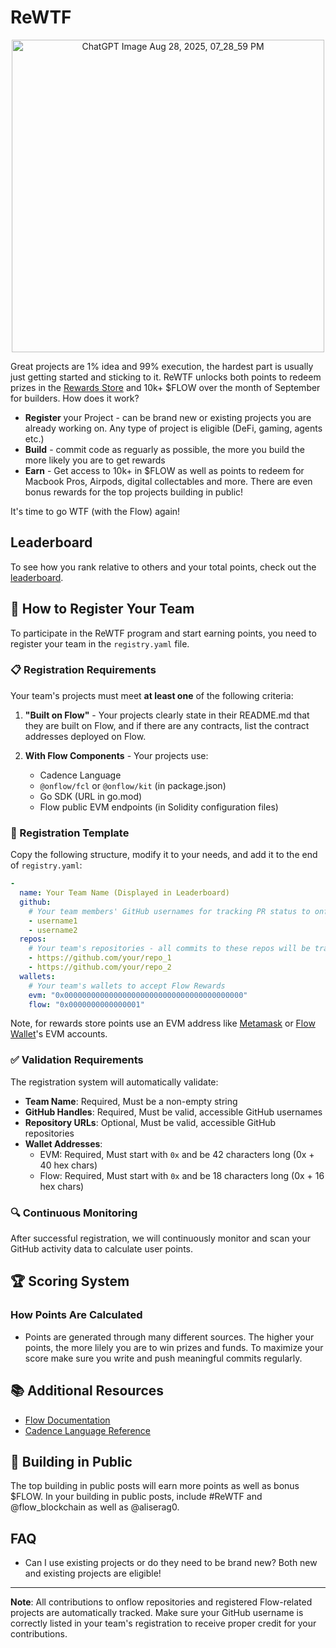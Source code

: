 # ReWTF
<p align="center">
  <img width="500" height="500" alt="ChatGPT Image Aug 28, 2025, 07_28_59 PM" src="https://github.com/user-attachments/assets/b8cd1c47-799d-4e6c-aebe-a18d7ff7872a" />
</p>

Great projects are 1% idea and 99% execution, the hardest part is usually just getting started and sticking to it. ReWTF unlocks both points to redeem prizes in the [Rewards Store](https://store.flow.com/minting/contracts/a33764e4-e993-4e64-aef3-6ea823afa991) and 10k+ $FLOW over the month of September for builders. How does it work?
- **Register** your Project - can be brand new or existing projects you are already working on. Any type of project is eligible (DeFi, gaming, agents etc.)
- **Build** - commit code as reguarly as possible, the more you build the more likely you are to get rewards
- **Earn** - Get access to 10k+ in $FLOW as well as points to redeem for Macbook Pros, Airpods, digital collectables and more. There are even bonus rewards for the top projects building in public!

It's time to go WTF (with the Flow) again!

## Leaderboard

To see how you rank relative to others and your total points, check out the [leaderboard](https://app.databox.com/datawall/fc5f1f7de13471eac8bd5eb2e3d90a752817ac68a86fd6). 

## 🚀 How to Register Your Team

To participate in the ReWTF program and start earning points, you need to register your team in the `registry.yaml` file.

### 📋 Registration Requirements

Your team's projects must meet **at least one** of the following criteria:

1. **"Built on Flow"** - Your projects clearly state in their README.md that they are built on Flow, and if there are any contracts, list the contract addresses deployed on Flow.

2. **With Flow Components** - Your projects use:
   - Cadence Language
   - `@onflow/fcl` or `@onflow/kit` (in package.json)
   - Go SDK (URL in go.mod)
   - Flow public EVM endpoints (in Solidity configuration files)

### 📝 Registration Template

Copy the following structure, modify it to your needs, and add it to the end of `registry.yaml`:

```yaml
-
  name: Your Team Name (Displayed in Leaderboard)
  github:
    # Your team members' GitHub usernames for tracking PR status to onflow
    - username1
    - username2
  repos:
    # Your team's repositories - all commits to these repos will be tracked
    - https://github.com/your/repo_1
    - https://github.com/your/repo_2
  wallets:
    # Your team's wallets to accept Flow Rewards
    evm: "0x0000000000000000000000000000000000000000"
    flow: "0x0000000000000001"
```

Note, for rewards store points use an EVM address like [Metamask](https://developers.flow.com/build/evm/using) or [Flow Wallet](https://wallet.flow.com/)'s EVM accounts.

### ✅ Validation Requirements

The registration system will automatically validate:

- **Team Name**: Required, Must be a non-empty string
- **GitHub Handles**: Required, Must be valid, accessible GitHub usernames
- **Repository URLs**: Optional, Must be valid, accessible GitHub repositories
- **Wallet Addresses**:
  - EVM: Required, Must start with `0x` and be 42 characters long (0x + 40 hex chars)
  - Flow: Required, Must start with `0x` and be 18 characters long (0x + 16 hex chars)

### 🔍 Continuous Monitoring

After successful registration, we will continuously monitor and scan your GitHub activity data to calculate user points.

## 🏆 Scoring System

### How Points Are Calculated

- Points are generated through many different sources. The higher your points, the more lilely you are to win prizes and funds. To maximize your score make sure you write and push meaningful commits regularly. 

## 📚 Additional Resources

- [Flow Documentation](https://developers.flow.com/)
- [Cadence Language Reference](https://cadence-lang.org/)

## 🤝 Building in Public

The top building in public posts will earn more points as well as bonus $FLOW. In your building in public posts, include #ReWTF and @flow_blockchain as well as @aliserag0.

## FAQ
- Can I use existing projects or do they need to be brand new? Both new and existing projects are eligible!
---

**Note**: All contributions to onflow repositories and registered Flow-related projects are automatically tracked. Make sure your GitHub username is correctly listed in your team's registration to receive proper credit for your contributions.
